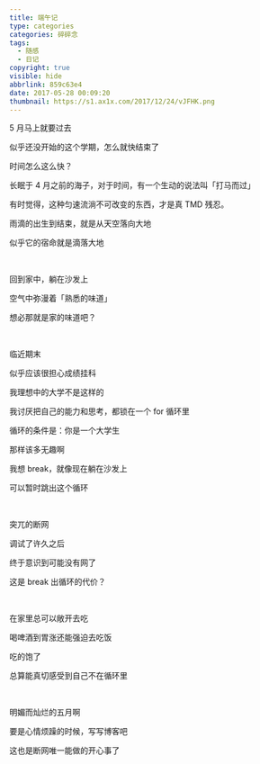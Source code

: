 ```yaml
---
title: 端午记
type: categories
categories: 碎碎念
tags:
  - 随感
  - 日记
copyright: true
visible: hide
abbrlink: 859c63e4
date: 2017-05-28 00:09:20
thumbnail: https://s1.ax1x.com/2017/12/24/vJFHK.png
---
```


5 月马上就要过去

似乎还没开始的这个学期，怎么就快结束了

时间怎么这么快？

<!-- more -->

长眠于 4 月之前的海子，对于时间，有一个生动的说法叫「打马而过」

有时觉得，这种匀速流淌不可改变的东西，才是真 TMD 残忍。

雨滴的出生到结束，就是从天空落向大地

似乎它的宿命就是滴落大地

<br>

回到家中，躺在沙发上

空气中弥漫着「熟悉的味道」

想必那就是家的味道吧？

<br>

临近期末

似乎应该很担心成绩挂科

我理想中的大学不是这样的

我讨厌把自己的能力和思考，都锁在一个 for 循环里

循环的条件是：你是一个大学生

那样该多无趣啊

我想 break，就像现在躺在沙发上

可以暂时跳出这个循环

<br>

突兀的断网

调试了许久之后

终于意识到可能没有网了

这是 break 出循环的代价？

<br>

在家里总可以敞开去吃

喝啤酒到胃涨还能强迫去吃饭

吃的饱了

总算能真切感受到自己不在循环里

<br>

明媚而灿烂的五月啊

要是心情烦躁的时候，写写博客吧

这也是断网唯一能做的开心事了


